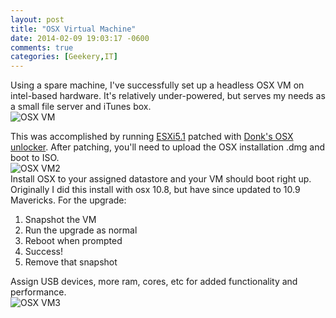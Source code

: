 ```yaml
---
layout: post
title: "OSX Virtual Machine"
date: 2014-02-09 19:03:17 -0600
comments: true
categories: [Geekery,IT]
---
```

Using a spare machine, I've successfully set up a headless OSX VM on intel-based hardware. It's relatively under-powered, but serves my needs as a small file server and iTunes box.
<br>
![OSX VM](/images/osxvm/osxvm4.png)
<br>
<!--more-->
[esxi]: http://vmwarelearning.com/esxi/
[donk]: http://www.insanelymac.com/forum/topic/267296-esxi-5-mac-os-x-unlocker/
This was accomplished by running [ESXi5.1][esxi] patched with [Donk's OSX unlocker][donk]. After patching, you'll need to upload the OSX installation .dmg and boot to ISO.
<br>
![OSX VM2](/images/osxvm/osxvm2.png)
<br>
Install OSX to your assigned datastore and your VM should boot right up. Originally I did this install with osx 10.8, but have since updated to 10.9 Mavericks. For the upgrade:

1. Snapshot the VM
2. Run the upgrade as normal
3. Reboot when prompted
4. Success!
5. Remove that snapshot

Assign USB devices, more ram, cores, etc for added functionality and performance.
<br>
![OSX VM3](/images/osxvm/osxvm3.png)
<br>
